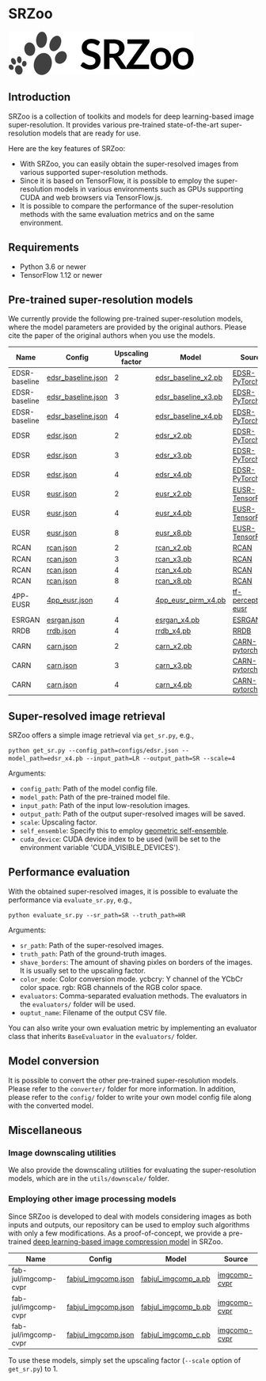# SRZoo
![SRZoo](figures/logo.png)


## Introduction
SRZoo is a collection of toolkits and models for deep learning-based image super-resolution.
It provides various pre-trained state-of-the-art super-resolution models that are ready for use.

Here are the key features of SRZoo:
- With SRZoo, you can easily obtain the super-resolved images from various supported super-resolution methods.
- Since it is based on TensorFlow, it is possible to employ the super-resolution models in various environments such as GPUs supporting CUDA and web browsers via TensorFlow.js.
- It is possible to compare the performance of the super-resolution methods with the same evaluation metrics and on the same environment.


## Requirements

- Python 3.6 or newer
- TensorFlow 1.12 or newer


## Pre-trained super-resolution models

We currently provide the following pre-trained super-resolution models, where the model parameters are provided by the original authors.
Please cite the paper of the original authors when you use the models.

| Name | Config | Upscaling factor | Model | Source |
| --- | --- | --- | --- | --- |
| EDSR-baseline | [edsr_baseline.json](configs/edsr_baseline.json) | 2 | [edsr_baseline_x2.pb](http://mcml.yonsei.ac.kr/files/srzoo/edsr_baseline_x2.pb) | [EDSR-PyTorch](https://github.com/thstkdgus35/EDSR-PyTorch) |
| EDSR-baseline | [edsr_baseline.json](configs/edsr_baseline.json) | 3 | [edsr_baseline_x3.pb](http://mcml.yonsei.ac.kr/files/srzoo/edsr_baseline_x3.pb) | [EDSR-PyTorch](https://github.com/thstkdgus35/EDSR-PyTorch) |
| EDSR-baseline | [edsr_baseline.json](configs/edsr_baseline.json) | 4 | [edsr_baseline_x4.pb](http://mcml.yonsei.ac.kr/files/srzoo/edsr_baseline_x4.pb) | [EDSR-PyTorch](https://github.com/thstkdgus35/EDSR-PyTorch) |
| EDSR | [edsr.json](configs/edsr.json) | 2 | [edsr_x2.pb](http://mcml.yonsei.ac.kr/files/srzoo/edsr_x2.pb) | [EDSR-PyTorch](https://github.com/thstkdgus35/EDSR-PyTorch) |
| EDSR | [edsr.json](configs/edsr.json) | 3 | [edsr_x3.pb](http://mcml.yonsei.ac.kr/files/srzoo/edsr_x3.pb) | [EDSR-PyTorch](https://github.com/thstkdgus35/EDSR-PyTorch) |
| EDSR | [edsr.json](configs/edsr.json) | 4 | [edsr_x4.pb](http://mcml.yonsei.ac.kr/files/srzoo/edsr_x4.pb) | [EDSR-PyTorch](https://github.com/thstkdgus35/EDSR-PyTorch) |
| EUSR | [eusr.json](configs/eusr.json) | 2 | [eusr_x2.pb](http://mcml.yonsei.ac.kr/files/srzoo/eusr_x2.pb) | [EUSR-TensorFlow](https://github.com/junhyukk/EUSR-Tensorflow) |
| EUSR | [eusr.json](configs/eusr.json) | 4 | [eusr_x4.pb](http://mcml.yonsei.ac.kr/files/srzoo/eusr_x4.pb) | [EUSR-TensorFlow](https://github.com/junhyukk/EUSR-Tensorflow) |
| EUSR | [eusr.json](configs/eusr.json) | 8 | [eusr_x8.pb](http://mcml.yonsei.ac.kr/files/srzoo/eusr_x8.pb) | [EUSR-TensorFlow](https://github.com/junhyukk/EUSR-Tensorflow) |
| RCAN | [rcan.json](configs/rcan.json) | 2 | [rcan_x2.pb](http://mcml.yonsei.ac.kr/files/srzoo/rcan_x2.pb) | [RCAN](https://github.com/yulunzhang/RCAN) |
| RCAN | [rcan.json](configs/rcan.json) | 3 | [rcan_x3.pb](http://mcml.yonsei.ac.kr/files/srzoo/rcan_x3.pb) | [RCAN](https://github.com/yulunzhang/RCAN) |
| RCAN | [rcan.json](configs/rcan.json) | 4 | [rcan_x4.pb](http://mcml.yonsei.ac.kr/files/srzoo/rcan_x4.pb) | [RCAN](https://github.com/yulunzhang/RCAN) |
| RCAN | [rcan.json](configs/rcan.json) | 8 | [rcan_x8.pb](http://mcml.yonsei.ac.kr/files/srzoo/rcan_x8.pb) | [RCAN](https://github.com/yulunzhang/RCAN) |
| 4PP-EUSR | [4pp_eusr.json](configs/4pp_eusr.json) | 4 | [4pp_eusr_pirm_x4.pb](http://mcml.yonsei.ac.kr/files/srzoo/4pp_eusr_pirm_x4.pb) | [tf-perceptual-eusr](https://github.com/idearibosome/tf-perceptual-eusr) |
| ESRGAN | [esrgan.json](configs/esrgan.json) | 4 | [esrgan_x4.pb](http://mcml.yonsei.ac.kr/files/srzoo/esrgan_x4.pb) | [ESRGAN](https://github.com/xinntao/ESRGAN) |
| RRDB | [rrdb.json](configs/rrdb.json) | 4 | [rrdb_x4.pb](http://mcml.yonsei.ac.kr/files/srzoo/rrdb_x4.pb) | [RRDB](https://github.com/xinntao/ESRGAN) |
| CARN | [carn.json](configs/carn.json) | 2 | [carn_x2.pb](http://mcml.yonsei.ac.kr/files/srzoo/carn_x2.pb) | [CARN-pytorch](https://github.com/nmhkahn/CARN-pytorch) |
| CARN | [carn.json](configs/carn.json) | 3 | [carn_x3.pb](http://mcml.yonsei.ac.kr/files/srzoo/carn_x3.pb) | [CARN-pytorch](https://github.com/nmhkahn/CARN-pytorch) |
| CARN | [carn.json](configs/carn.json) | 4 | [carn_x4.pb](http://mcml.yonsei.ac.kr/files/srzoo/carn_x4.pb) | [CARN-pytorch](https://github.com/nmhkahn/CARN-pytorch) |


## Super-resolved image retrieval

SRZoo offers a simple image retrieval via ```get_sr.py```, e.g.,
```
python get_sr.py --config_path=configs/edsr.json --model_path=edsr_x4.pb --input_path=LR --output_path=SR --scale=4
```

Arguments:
- ```config_path```: Path of the model config file.
- ```model_path```: Path of the pre-trained model file.
- ```input_path```: Path of the input low-resolution images.
- ```output_path```: Path of the output super-resolved images will be saved.
- ```scale```: Upscaling factor.
- ```self_ensemble```: Specify this to employ [geometric self-ensemble](http://openaccess.thecvf.com/content_cvpr_2017_workshops/w12/papers/Lim_Enhanced_Deep_Residual_CVPR_2017_paper.pdf).
- ```cuda_device```: CUDA device index to be used (will be set to the environment variable 'CUDA_VISIBLE_DEVICES').


## Performance evaluation

With the obtained super-resolved images, it is possible to evaluate the performance via ```evaluate_sr.py```, e.g.,
```
python evaluate_sr.py --sr_path=SR --truth_path=HR
```

Arguments:
- ```sr_path```: Path of the super-resolved images.
- ```truth_path```: Path of the ground-truth images.
- ```shave_borders```: The amount of shaving pixles on borders of the images. It is usually set to the upscaling factor.
- ```color_mode```: Color conversion mode. ycbcry: Y channel of the YCbCr color space. rgb: RGB channels of the RGB color space.
- ```evaluators```: Comma-separated evaluation methods. The evaluators in the ```evaluators/``` folder will be used.
- ```ouptut_name```: Filename of the output CSV file.

You can also write your own evaluation metric by implementing an evaluator class that inherits ```BaseEvaluator``` in the ```evaluators/``` folder.


## Model conversion

It is possible to convert the other pre-trained super-resolution models.
Please refer to the ```converter/``` folder for more information.
In addition, please refer to the ```config/``` folder to write your own model config file along with the converted model.


## Miscellaneous

### Image downscaling utilities

We also provide the downscaling utilities for evaluating the super-resolution models, which are in the ```utils/downscale/``` folder.

### Employing other image processing models

Since SRZoo is developed to deal with models considering images as both inputs and outputs, our repository can be used to employ such algorithms with only a few modifications.
As a proof-of-concept, we provide a pre-trained [deep learning-based image compression model](https://github.com/fab-jul/imgcomp-cvpr) in SRZoo.

| Name | Config | Model | Source |
| --- | --- | --- | --- |
| fab-jul/imgcomp-cvpr | [fabjul_imgcomp.json](configs/fabjul_imgcomp.json) | [fabjul_imgcomp_a.pb](http://mcml.yonsei.ac.kr/files/srzoo/fabjul_imgcomp_a.pb) | [imgcomp-cvpr](https://github.com/fab-jul/imgcomp-cvpr) |
| fab-jul/imgcomp-cvpr | [fabjul_imgcomp.json](configs/fabjul_imgcomp.json) | [fabjul_imgcomp_b.pb](http://mcml.yonsei.ac.kr/files/srzoo/fabjul_imgcomp_b.pb) | [imgcomp-cvpr](https://github.com/fab-jul/imgcomp-cvpr) |
| fab-jul/imgcomp-cvpr | [fabjul_imgcomp.json](configs/fabjul_imgcomp.json) | [fabjul_imgcomp_c.pb](http://mcml.yonsei.ac.kr/files/srzoo/fabjul_imgcomp_c.pb) | [imgcomp-cvpr](https://github.com/fab-jul/imgcomp-cvpr) |

To use these models, simply set the upscaling factor (```--scale``` option of ```get_sr.py```) to 1.
